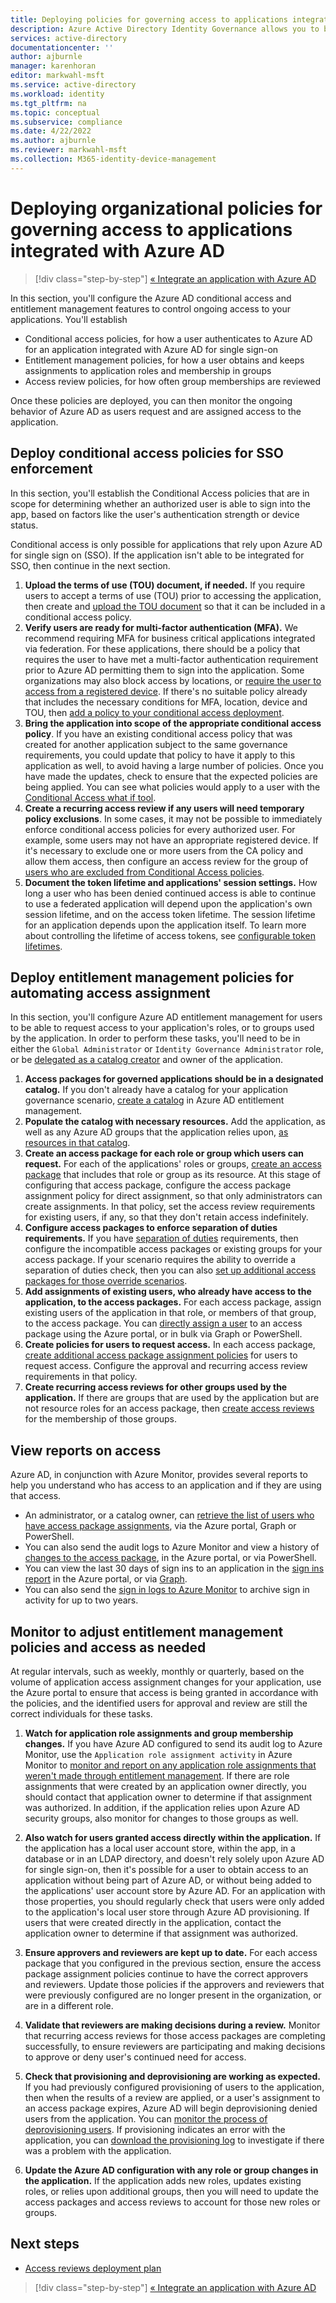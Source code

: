 ```yaml
---
title: Deploying policies for governing access to applications integrated with Azure AD| Microsoft Docs
description: Azure Active Directory Identity Governance allows you to balance your organization's need for security and employee productivity with the right processes and visibility.  You can use entitlement management and other identity governance features to enforce the policies for access.
services: active-directory
documentationcenter: ''
author: ajburnle
manager: karenhoran
editor: markwahl-msft
ms.service: active-directory
ms.workload: identity
ms.tgt_pltfrm: na
ms.topic: conceptual
ms.subservice: compliance
ms.date: 4/22/2022
ms.author: ajburnle
ms.reviewer: markwahl-msft
ms.collection: M365-identity-device-management
---
```


# Deploying organizational policies for governing access to applications integrated with Azure AD

> [!div class="step-by-step"]
> [« Integrate an application with Azure AD](identity-governance-applications-integrate.md)

In this section, you'll configure the Azure AD conditional access and entitlement management features to control ongoing access to your applications.  You'll establish
* Conditional access policies, for how a user authenticates to Azure AD for an application integrated with Azure AD for single sign-on
* Entitlement management policies, for how a user obtains and keeps assignments to application roles and membership in groups
* Access review policies, for how often group memberships are reviewed

Once these policies are deployed, you can then monitor the ongoing behavior of Azure AD as users request and are assigned access to the application.

## Deploy conditional access policies for SSO enforcement

In this section, you'll establish the Conditional Access policies that are in scope for determining whether an authorized user is able to sign into the app, based on factors like the user's authentication strength or device status.

Conditional access is only possible for applications that rely upon Azure AD for single sign on (SSO).  If the application isn't able to be integrated for SSO, then continue in the next section.

1. **Upload the terms of use (TOU) document, if needed.** If you require users to accept a terms of use (TOU) prior to accessing the application, then create and [upload the TOU document](../conditional-access/terms-of-use.md) so that it can be included in a conditional access policy.
1. **Verify users are ready for multi-factor authentication (MFA).** We recommend requiring MFA for business critical applications integrated via federation. For these applications, there should be a policy that requires the user to have met a multi-factor authentication requirement prior to Azure AD permitting them to sign into the application.  Some organizations may also block access by locations, or [require the user to access from a registered device](../conditional-access/howto-conditional-access-policy-compliant-device.md).  If there's no suitable policy already that includes the necessary conditions for MFA, location, device and TOU, then [add a policy to your conditional access deployment](../conditional-access/plan-conditional-access.md).
1. **Bring the application into scope of the appropriate conditional access policy**. If you have an existing conditional access policy that was created for another application subject to the same governance requirements, you could update that policy to have it apply to this application as well, to avoid having a large number of policies.  Once you have made the updates, check to ensure that the expected policies are being applied. You can see what policies would apply to a user with the [Conditional Access what if tool](../conditional-access/troubleshoot-conditional-access-what-if.md).
1. **Create a recurring access review if any users will need temporary policy exclusions**. In some cases, it may not be possible to immediately enforce conditional access policies for every authorized user.  For example, some users may not have an appropriate registered device. If it's necessary to exclude one or more users from the CA policy and allow them access, then configure an access review for the group of [users who are excluded from Conditional Access policies](../governance/conditional-access-exclusion.md).
1. **Document the token lifetime and applications' session settings.** How long a user who has been denied continued access is able to continue to use a federated application will depend upon the application's own session lifetime, and on the access token lifetime. The session lifetime for an application depends upon the application itself. To learn more about controlling the lifetime of access tokens, see [configurable token lifetimes](../develop/active-directory-configurable-token-lifetimes.md).

## Deploy entitlement management policies for automating access assignment

In this section, you'll configure Azure AD entitlement management for users to be able to request access to your application's roles, or to groups used by the application.  In order to perform these tasks, you'll need to be in either the `Global Administrator` or `Identity Governance Administrator` role, or be [delegated as a catalog creator](entitlement-management-delegate-catalog.md) and owner of the application.

1. **Access packages for governed applications should be in a designated catalog.** If you don't already have a catalog for your application governance scenario, [create a catalog](../governance/entitlement-management-catalog-create.md) in Azure AD entitlement management.
1. **Populate the catalog with necessary resources.** Add the application, as well as any Azure AD groups that the application relies upon, [as resources in that catalog](../governance/entitlement-management-catalog-create.md).
1. **Create an access package for each role or group which users can request.** For each of the applications' roles or groups, [create an access package](../governance/entitlement-management-access-package-create.md) that includes that role or group as its resource. At this stage of configuring  that access package, configure the access package assignment policy for direct assignment, so that only administrators can create assignments.  In that policy, set the access review requirements for existing users, if any, so that they don't retain access indefinitely.
1. **Configure access packages to enforce separation of duties requirements.** If you have [separation of duties](entitlement-management-access-package-incompatible.md) requirements, then configure the incompatible access packages or existing groups for your access package.  If your scenario requires the ability to override a separation of duties check, then you can also [set up additional access packages for those override scenarios](entitlement-management-access-package-incompatible.md#configuring-multiple-access-packages-for-override-scenarios).
1. **Add assignments of existing users, who already have access to the application, to the access packages.** For each access package, assign existing users of the application in that role, or members of that group, to the access package. You can [directly assign a user](entitlement-management-access-package-assignments.md) to an access package using the Azure portal, or in bulk via Graph or PowerShell.
1. **Create policies for users to request access.** In each access package, [create additional access package assignment policies](../governance/entitlement-management-access-package-request-policy.md#open-an-existing-access-package-and-add-a-new-policy-of-request-settings) for users to request access.  Configure the approval and recurring access review requirements in that policy.
1. **Create recurring access reviews for other groups used by the application.** If there are groups that are used by the application but are not resource roles for an access package, then [create access reviews](create-access-review.md) for the membership of those groups.

## View reports on access

Azure AD, in conjunction with Azure Monitor, provides several reports to help you understand who has access to an application and if they are using that access.

* An administrator, or a catalog owner, can [retrieve the list of users who have access package assignments](entitlement-management-access-package-assignments.md), via the Azure portal, Graph or PowerShell.
* You can also send the audit logs to Azure Monitor and view a history of [changes to the access package](entitlement-management-logs-and-reporting.md#view-events-for-an-access-package), in the Azure portal, or via PowerShell.
* You can view the last 30 days of sign ins to an application in the [sign ins report](../reports-monitoring/howto-find-activity-reports.md#sign-ins-report) in the Azure portal, or via [Graph](/graph/api/signin-list?view=graph-rest-1.0&tabs=http).
* You can also send the [sign in logs to Azure Monitor](../reports-monitoring/concept-activity-logs-azure-monitor.md) to archive sign in activity for up to two years.

## Monitor to adjust entitlement management policies and access as needed

At regular intervals, such as weekly, monthly or quarterly, based on the volume of application access assignment changes for your application, use the Azure portal to ensure that access is being granted in accordance with the policies, and the identified users for approval and review are still the correct individuals for these tasks.

1. **Watch for application role assignments and group membership changes.** If you have Azure AD configured to send its audit log to Azure Monitor, use the `Application role assignment activity` in Azure Monitor to [monitor and report on any application role assignments that weren't made through entitlement management](../governance/entitlement-management-access-package-incompatible.md#monitor-and-report-on-access-assignments).  If there are role assignments that were created by an application owner directly, you should contact that application owner to determine if that assignment was authorized.  In addition, if the application relies upon Azure AD security groups, also monitor for changes to those groups as well.

1. **Also watch for users granted access directly within the application.** If the application has a local user account store, within the app, in a database or in an LDAP directory, and doesn't rely solely upon Azure AD for single sign-on, then it's possible for a user to obtain access to an application without being part of Azure AD, or without being added to the applications' user account store by Azure AD.  For an application with those properties, you should regularly check that users were only added to the application's local user store through Azure AD provisioning.  If users that were created directly in the application, contact the application owner to determine if that assignment was authorized.

1. **Ensure approvers and reviewers are kept up to date.** For each access package that you configured in the previous section, ensure the access package assignment policies continue to have the correct approvers and reviewers. Update those policies if the approvers and reviewers that were previously configured are no longer present in the organization, or are in a different role.

1. **Validate that reviewers are making decisions during a review.** Monitor that recurring access reviews for those access packages are completing successfully, to ensure reviewers are participating and making decisions to approve or deny user's continued need for access.

1. **Check that provisioning and deprovisioning are working as expected.** If you had previously configured provisioning of users to the application, then when the results of a review are applied, or a user's assignment to an access package expires, Azure AD will begin deprovisioning denied users from the application. You can [monitor the process of deprovisioning users](../app-provisioning/application-provisioning-when-will-provisioning-finish-specific-user.md). If provisioning indicates an error with the application, you can [download the provisioning log](../reports-monitoring/concept-provisioning-logs.md) to investigate if there was a problem with the application.

1. **Update the Azure AD configuration with any role or group changes in the application.**  If the application adds new roles, updates existing roles, or relies upon additional groups, then you will need to update the access packages and access reviews to account for those new roles or groups.

## Next steps

- [Access reviews deployment plan](deploy-access-reviews.md)

> [!div class="step-by-step"]
> [« Integrate an application with Azure AD](identity-governance-applications-integrate.md)

